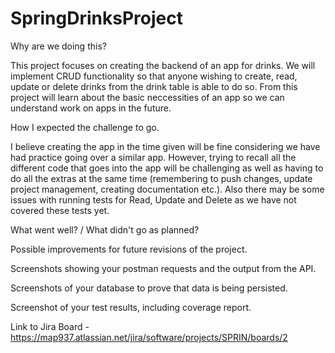 # SpringDrinksProject

Why are we doing this? 

This project focuses on creating the backend of an app for drinks. We will implement CRUD functionality so that anyone wishing to create, read, update or delete drinks from the drink table is able to do so. From this project will learn about the basic neccessities of an app so we can understand work on apps in the future.

How I expected the challenge to go. 

I believe creating the app in the time given will be fine considering we have had practice going over a similar app. However, trying to recall all the different code that goes into the app will be challenging as well as having to do all the extras at the same time (remembering to push changes, update project management, creating documentation etc.). Also there may be some issues with running tests for Read, Update and Delete as we have not covered these tests yet.

What went well? / What didn't go as planned? 

Possible improvements for future revisions of the project. 

Screenshots showing your postman requests and the output from the API. 

Screenshots of your database to prove that data is being persisted. 

Screenshot of your test results, including coverage report. 

Link to Jira Board - https://map937.atlassian.net/jira/software/projects/SPRIN/boards/2